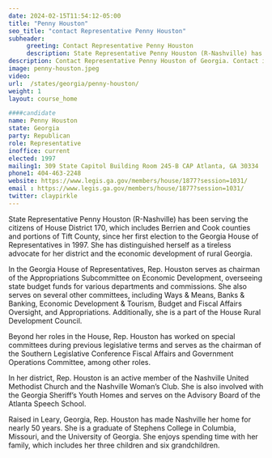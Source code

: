 ```yaml
---
date: 2024-02-15T11:54:12-05:00
title: "Penny Houston"
seo_title: "contact Representative Penny Houston"
subheader:
     greeting: Contact Representative Penny Houston
     description: State Representative Penny Houston (R-Nashville) has been serving the citizens of House District 170, which includes Berrien and Cook counties and portions of Tift County, since her first election to the Georgia House of Representatives in 1997.
description: Contact Representative Penny Houston of Georgia. Contact information for Penny Houston includes email address, phone number, and mailing address.
image: penny-houston.jpeg
video:
url:  /states/georgia/penny-houston/
weight: 1
layout: course_home

####candidate
name: Penny Houston
state: Georgia
party: Republican
role: Representative
inoffice: current
elected: 1997
mailing1: 309 State Capitol Building Room 245-B CAP Atlanta, GA 30334
phone1: 404-463-2248
website: https://www.legis.ga.gov/members/house/1877?session=1031/
email : https://www.legis.ga.gov/members/house/1877?session=1031/
twitter: claypirkle
---
```


State Representative Penny Houston (R-Nashville) has been serving the citizens of House District 170, which includes Berrien and Cook counties and portions of Tift County, since her first election to the Georgia House of Representatives in 1997. She has distinguished herself as a tireless advocate for her district and the economic development of rural Georgia.

In the Georgia House of Representatives, Rep. Houston serves as chairman of the Appropriations Subcommittee on Economic Development, overseeing state budget funds for various departments and commissions. She also serves on several other committees, including Ways & Means, Banks & Banking, Economic Development & Tourism, Budget and Fiscal Affairs Oversight, and Appropriations. Additionally, she is a part of the House Rural Development Council.

Beyond her roles in the House, Rep. Houston has worked on special committees during previous legislative terms and serves as the chairman of the Southern Legislative Conference Fiscal Affairs and Government Operations Committee, among other roles.

In her district, Rep. Houston is an active member of the Nashville United Methodist Church and the Nashville Woman’s Club. She is also involved with the Georgia Sheriff’s Youth Homes and serves on the Advisory Board of the Atlanta Speech School.

Raised in Leary, Georgia, Rep. Houston has made Nashville her home for nearly 50 years. She is a graduate of Stephens College in Columbia, Missouri, and the University of Georgia. She enjoys spending time with her family, which includes her three children and six grandchildren.
